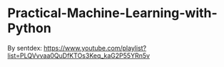 # Practical-Machine-Learning-with-Python

By sentdex:
https://www.youtube.com/playlist?list=PLQVvvaa0QuDfKTOs3Keq_kaG2P55YRn5v